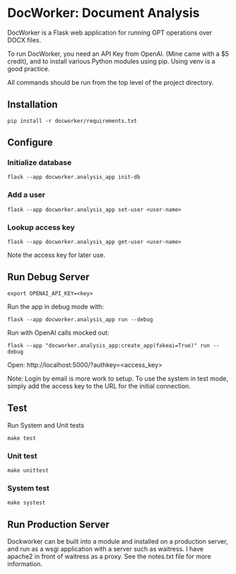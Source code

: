 # DocWorker: Document Analysis

DocWorker is a Flask web application for running GPT operations over DOCX files.

To run DocWorker, you need an API Key from OpenAI. (Mine came with a $5 credit), and to install various Python modules using pip. Using venv is a good practice.

All commands should be run from the top level of the project directory.

## Installation


`pip install -r docworker/requirements.txt`


## Configure


### Initialize database

`flask --app docworker.analysis_app init-db`

### Add a user

`flask --app docworker.analysis_app set-user <user-name>`

### Lookup access key

`flask --app docworker.analysis_app get-user <user-name>`

Note the access key for later use.

## Run Debug Server

`export OPENAI_API_KEY=<key>`

Run the app in debug mode with:

`flask --app docworker.analysis_app run --debug`

Run with OpenAI calls mocked out:

`flask --app "docworker.analysis_app:create_app(fakeai=True)" run --debug`


Open: http://localhost:5000/?authkey=<access_key>

Note: Login by email is more work to setup. To use the system in test mode,
simply add the access key to the URL for the initial connection.

## Test

Run System and Unit tests

`make test`

### Unit test
`make unittest`

### System test
`make systest`

## Run Production Server

Dockworker can be built into a module and installed on a production server,
and run as a wsgi application with a server such as waitress. I have apache2 in front of waitress as a proxy. See the notes.txt file for more information.




